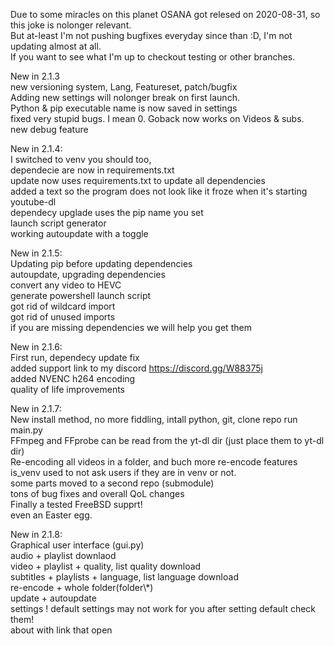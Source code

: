 Due to some miracles on this planet OSANA got relesed on 2020-08-31, so this joke is nolonger relevant.<br>
But at-least I'm not pushing bugfixes everyday since than :D, I'm not updating almost at all.<br>
If you want to see what I'm up to checkout testing or other branches.<br>

New in 2.1.3<br>
new versioning system, Lang, Featureset, patch/bugfix<br>
Adding new settings will nolonger break on first launch.<br>
Python & pip executable name is now saved in settings<br>
fixed very stupid bugs. I mean 0. Goback now works on Videos & subs.<br>
new debug feature<br>

New in 2.1.4:<br>
I switched to venv you should too,<br>
dependecie are now in requirements.txt<br>
update now uses requirements.txt to update all dependencies<br>
added a text so the program does not look like it froze when it's starting youtube-dl<br>
dependecy upglade uses the pip name you set<br>
launch script generator<br>
working autoupdate with a toggle<br>

New in 2.1.5:<br>
Updating pip before updating dependencies<br>
autoupdate, upgrading dependencies<br>
convert any video to HEVC<br>
generate powershell launch script<br>
got rid of wildcard import<br>
got rid of unused imports<br>
if you are missing dependencies we will help you get them<br>

New in 2.1.6:<br>
First run, dependecy update fix<br>
added support link to my discord https://discord.gg/W88375j<br>
added NVENC h264 encoding <br>
quality of life improvements<br>

New in 2.1.7:<br>
New install method, no more fiddling, intall python, git, clone repo run main.py<br>
FFmpeg and FFprobe can be read from the yt-dl dir (just place them to yt-dl dir)<br>
Re-encoding all videos in a folder, and buch more re-encode features<br>
is_venv used to not ask users if they are in venv or not.<br>
some parts moved to a second repo (submodule)<br>
tons of bug fixes and overall QoL changes<br>
Finally a tested FreeBSD supprt!<br>
even an Easter egg.<br>

New in 2.1.8:<br>
Graphical user interface (gui.py)<br>
audio + playlist downlaod<br>
video + playlist + quality, list quality download<br>
subtitles + playlists + language, list language download<br>
re-encode + whole folder(folder\\*)<br>
update + autoupdate<br>
settings ! default settings may not work for you after setting default check them!<br>
about with link that open<br>
